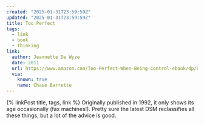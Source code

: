 ```yaml
---
created: "2025-01-31T23:59:59Z"
updated: "2025-01-31T23:59:59Z"
title: Too Perfect
tags:
  - link
  - book
  - thinking
link:
  author: Jeannette De Wyze
  date: 2011
  url: https://www.amazon.com/Too-Perfect-When-Being-Control-ebook/dp/B0054KMKIG
  via:
    known: true
    name: Chase Barrette
---
```


{% linkPost title, tags, link %} Originally published in 1992, it only shows its age occasionally (fax machines!). Pretty sure the latest DSM reclassifies all these things, but a lot of the advice is good.
